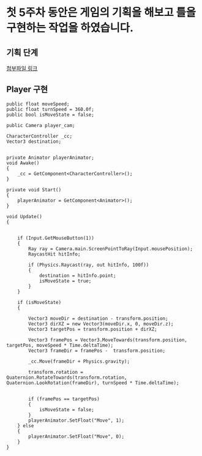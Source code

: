 # 첫 5주차 동안은 게임의 기획을 해보고 틀을 구현하는 작업을 하였습니다.


## 기획 단계

[첨부파일 링크](file/aa.md)

## Player 구현

    public float moveSpeed;
    public float turnSpeed = 360.0f;
    public bool isMoveState = false;

    public Camera player_cam;

    CharacterController _cc;
    Vector3 destination;


    private Animator playerAnimator; 
    void Awake()
    {
        _cc = GetComponent<CharacterController>();
    }

    private void Start()
    {
        playerAnimator = GetComponent<Animator>();
    }

    void Update()
    {


        if (Input.GetMouseButton(1))
        {
            Ray ray = Camera.main.ScreenPointToRay(Input.mousePosition);
            RaycastHit hitInfo;

            if (Physics.Raycast(ray, out hitInfo, 100f))
            {
                destination = hitInfo.point;
                isMoveState = true;
            }
        }

        if (isMoveState)
        {

            Vector3 moveDir = destination - transform.position;
            Vector3 dirXZ = new Vector3(moveDir.x, 0, moveDir.z);
            Vector3 targetPos = transform.position + dirXZ;

            Vector3 framePos = Vector3.MoveTowards(transform.position, targetPos, moveSpeed * Time.deltaTime);
            Vector3 frameDir = framePos -  transform.position;

            _cc.Move(frameDir + Physics.gravity);

            transform.rotation = Quaternion.RotateTowards(transform.rotation, Quaternion.LookRotation(frameDir), turnSpeed * Time.deltaTime);


            if (framePos == targetPos)
            {
                isMoveState = false;
            }
            playerAnimator.SetFloat("Move", 1);
        } else
        {
            playerAnimator.SetFloat("Move", 0);
        }
    }
